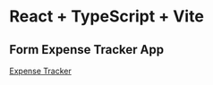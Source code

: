 # React + TypeScript + Vite

<h2>Form Expense Tracker App</h2>
<a href='https://form-expense-tracker.netlify.app/' target='blank'>Expense Tracker</a>
